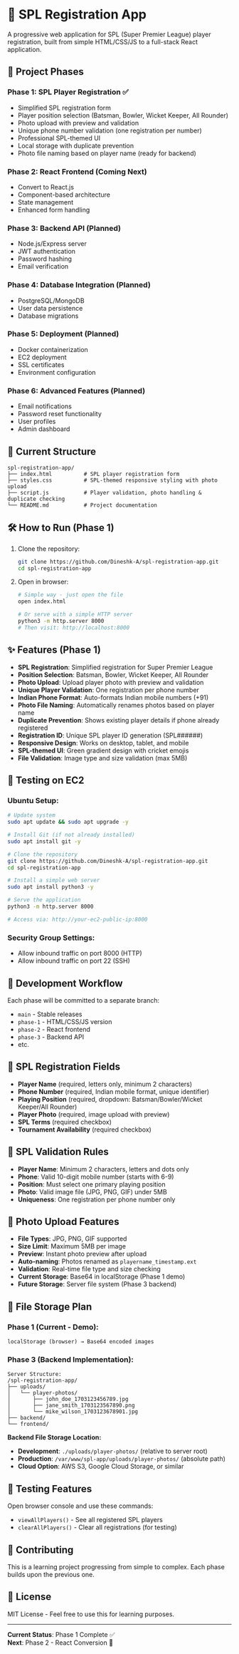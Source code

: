 # 🏏 SPL Registration App

A progressive web application for SPL (Super Premier League) player registration, built from simple HTML/CSS/JS to a full-stack React application.

## 🚀 Project Phases

### Phase 1: SPL Player Registration ✅
- Simplified SPL registration form
- Player position selection (Batsman, Bowler, Wicket Keeper, All Rounder)
- Photo upload with preview and validation
- Unique phone number validation (one registration per number)
- Professional SPL-themed UI
- Local storage with duplicate prevention
- Photo file naming based on player name (ready for backend)

### Phase 2: React Frontend (Coming Next)
- Convert to React.js
- Component-based architecture
- State management
- Enhanced form handling

### Phase 3: Backend API (Planned)
- Node.js/Express server
- JWT authentication
- Password hashing
- Email verification

### Phase 4: Database Integration (Planned)
- PostgreSQL/MongoDB
- User data persistence
- Database migrations

### Phase 5: Deployment (Planned)
- Docker containerization
- EC2 deployment
- SSL certificates
- Environment configuration

### Phase 6: Advanced Features (Planned)
- Email notifications
- Password reset functionality
- User profiles
- Admin dashboard

## 📁 Current Structure

```
spl-registration-app/
├── index.html          # SPL player registration form
├── styles.css          # SPL-themed responsive styling with photo upload
├── script.js           # Player validation, photo handling & duplicate checking
└── README.md           # Project documentation
```

## 🛠️ How to Run (Phase 1)

1. Clone the repository:
   ```bash
   git clone https://github.com/Dineshk-A/spl-registration-app.git
   cd spl-registration-app
   ```

2. Open in browser:
   ```bash
   # Simple way - just open the file
   open index.html
   
   # Or serve with a simple HTTP server
   python3 -m http.server 8000
   # Then visit: http://localhost:8000
   ```

## ✨ Features (Phase 1)

- **SPL Registration**: Simplified registration for Super Premier League
- **Position Selection**: Batsman, Bowler, Wicket Keeper, All Rounder
- **Photo Upload**: Upload player photo with preview and validation
- **Unique Player Validation**: One registration per phone number
- **Indian Phone Format**: Auto-formats Indian mobile numbers (+91)
- **Photo File Naming**: Automatically renames photos based on player name
- **Duplicate Prevention**: Shows existing player details if phone already registered
- **Registration ID**: Unique SPL player ID generation (SPL######)
- **Responsive Design**: Works on desktop, tablet, and mobile
- **SPL-themed UI**: Green gradient design with cricket emojis
- **File Validation**: Image type and size validation (max 5MB)

## 🧪 Testing on EC2

### Ubuntu Setup:
```bash
# Update system
sudo apt update && sudo apt upgrade -y

# Install Git (if not already installed)
sudo apt install git -y

# Clone the repository
git clone https://github.com/Dineshk-A/spl-registration-app.git
cd spl-registration-app

# Install a simple web server
sudo apt install python3 -y

# Serve the application
python3 -m http.server 8000

# Access via: http://your-ec2-public-ip:8000
```

### Security Group Settings:
- Allow inbound traffic on port 8000 (HTTP)
- Allow inbound traffic on port 22 (SSH)

## 🔄 Development Workflow

Each phase will be committed to a separate branch:
- `main` - Stable releases
- `phase-1` - HTML/CSS/JS version
- `phase-2` - React frontend
- `phase-3` - Backend API
- etc.

## 📝 SPL Registration Fields

- **Player Name** (required, letters only, minimum 2 characters)
- **Phone Number** (required, Indian mobile format, unique identifier)
- **Playing Position** (required, dropdown: Batsman/Bowler/Wicket Keeper/All Rounder)
- **Player Photo** (required, image upload with preview)
- **SPL Terms** (required checkbox)
- **Tournament Availability** (required checkbox)

## 🎯 SPL Validation Rules

- **Player Name**: Minimum 2 characters, letters and dots only
- **Phone**: Valid 10-digit mobile number (starts with 6-9)
- **Position**: Must select one primary playing position
- **Photo**: Valid image file (JPG, PNG, GIF) under 5MB
- **Uniqueness**: One registration per phone number only

## 📸 Photo Upload Features

- **File Types**: JPG, PNG, GIF supported
- **Size Limit**: Maximum 5MB per image
- **Preview**: Instant photo preview after upload
- **Auto-naming**: Photos renamed as `playername_timestamp.ext`
- **Validation**: Real-time file type and size checking
- **Current Storage**: Base64 in localStorage (Phase 1 demo)
- **Future Storage**: Server file system (Phase 3 backend)

## 💾 File Storage Plan

### Phase 1 (Current - Demo):
```
localStorage (browser) → Base64 encoded images
```

### Phase 3 (Backend Implementation):
```
Server Structure:
/spl-registration-app/
├── uploads/
│   └── player-photos/
│       ├── john_doe_1703123456789.jpg
│       ├── jane_smith_1703123567890.png
│       └── mike_wilson_1703123678901.jpg
├── backend/
└── frontend/
```

**Backend File Storage Location:**
- **Development**: `./uploads/player-photos/` (relative to server root)
- **Production**: `/var/www/spl-app/uploads/player-photos/` (absolute path)
- **Cloud Option**: AWS S3, Google Cloud Storage, or similar

## 🏏 Testing Features

Open browser console and use these commands:
- `viewAllPlayers()` - See all registered SPL players
- `clearAllPlayers()` - Clear all registrations (for testing)

## 🤝 Contributing

This is a learning project progressing from simple to complex. Each phase builds upon the previous one.

## 📄 License

MIT License - Feel free to use this for learning purposes.

---

**Current Status**: Phase 1 Complete ✅  
**Next**: Phase 2 - React Conversion 🚀
